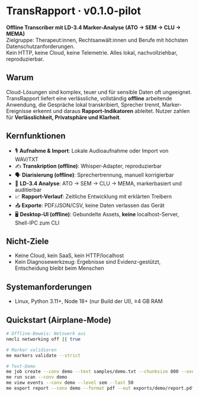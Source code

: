 # TransRapport · v0.1.0-pilot

**Offline Transcriber mit LD-3.4 Marker-Analyse (ATO → SEM → CLU → MEMA)**  
Zielgruppe: Therapeut:innen, Rechtsanwält:innen und Berufe mit höchsten Datenschutzanforderungen.  
Kein HTTP, keine Cloud, keine Telemetrie. Alles lokal, nachvollziehbar, reproduzierbar.

## Warum

Cloud-Lösungen sind komplex, teuer und für sensible Daten oft ungeeignet. TransRapport liefert eine verlässliche, vollständig **offline** arbeitende Anwendung, die Gespräche lokal transkribiert, Sprecher trennt, Marker-Ereignisse erkennt und daraus **Rapport-Indikatoren** ableitet. Nutzer zahlen für **Verlässlichkeit, Privatsphäre und Klarheit**.

## Kernfunktionen

- 🎙️ **Aufnahme & Import**: Lokale Audioaufnahme oder Import von WAV/TXT
- ✍️ **Transkription (offline)**: Whisper-Adapter, reproduzierbar
- 🗣️ **Diarisierung (offline)**: Sprechertrennung, manuell korrigierbar
- 🧠 **LD-3.4 Analyse**: ATO → SEM → CLU → MEMA, markerbasiert und auditierbar
- 📈 **Rapport-Verlauf**: Zeitliche Entwicklung mit erklärten Treibern
- 📤 **Exporte**: PDF/JSON/CSV, keine Daten verlassen das Gerät
- 🖥️ **Desktop-UI (offline)**: Gebundelte Assets, **keine** localhost-Server, Shell-IPC zum CLI

## Nicht-Ziele

- Keine Cloud, kein SaaS, kein HTTP/localhost
- Kein Diagnosewerkzeug: Ergebnisse sind Evidenz-gestützt, Entscheidung bleibt beim Menschen

## Systemanforderungen

- Linux, Python 3.11+, Node 18+ (nur Build der UI), ≥4 GB RAM

## Quickstart (Airplane-Mode)

```bash
# Offline-Beweis: Netzwerk aus
nmcli networking off || true

# Marker validieren
me markers validate --strict

# Text-Demo
me job create --conv demo --text samples/demo.txt --chunksize 800 --overlap 80
me run scan --conv demo
me view events --conv demo --level sem --last 50
me export report --conv demo --format pdf --out exports/demo/report.pdf
```

